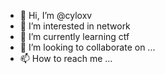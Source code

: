 - 👋 Hi, I’m @cyloxv
- 👀 I’m interested in network
- 🌱 I’m currently learning ctf
- 💞️ I’m looking to collaborate on ...
- 📫 How to reach me ...

<!---
cyloxv/cyloxv is a ✨ special ✨ repository because its `README.md` (this file) appears on your GitHub profile.
You can click the Preview link to take a look at your changes.
--->
